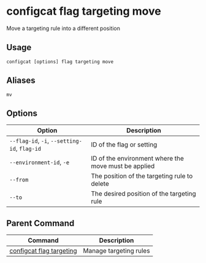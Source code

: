 # configcat flag targeting move
Move a targeting rule into a different position
## Usage
```
configcat [options] flag targeting move
```
## Aliases
`mv`
## Options
| Option | Description |
| ------ | ----------- |
| `--flag-id`, `-i`, `--setting-id`, `flag-id` | ID of the flag or setting |
| `--environment-id`, `-e` | ID of the environment where the move must be applied |
| `--from` | The position of the targeting rule to delete |
| `--to` | The desired position of the targeting rule |
## Parent Command
| Command | Description |
| ------ | ----------- |
| [configcat flag targeting](configcat-flag-targeting.md) | Manage targeting rules |
